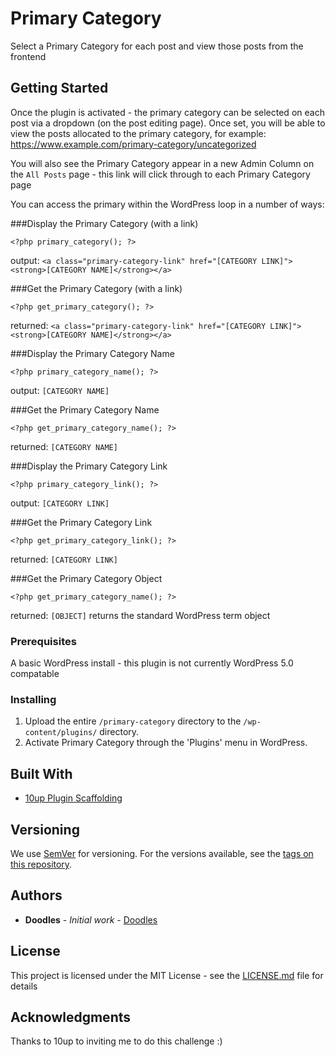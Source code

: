 # Primary Category

Select a Primary Category for each post and view those posts from the frontend

## Getting Started

Once the plugin is activated - the primary category can be selected on each post via a dropdown (on the post editing page). Once set, you will be able to view the posts allocated to the primary category, for example: https://www.example.com/primary-category/uncategorized

You will also see the Primary Category appear in a new Admin Column on the `All Posts` page - this link will click through to each Primary Category page

You can access the primary within the WordPress loop in a number of ways:

###Display the Primary Category (with a link)
```
<?php primary_category(); ?>
```
output: `<a class="primary-category-link" href="[CATEGORY LINK]"><strong>[CATEGORY NAME]</strong></a>`

###Get the Primary Category (with a link)
```
<?php get_primary_category(); ?>
```
returned: `<a class="primary-category-link" href="[CATEGORY LINK]"><strong>[CATEGORY NAME]</strong></a>`

###Display the Primary Category Name
```
<?php primary_category_name(); ?>
```
output: `[CATEGORY NAME]`

###Get the Primary Category Name
```
<?php get_primary_category_name(); ?>
```
returned: `[CATEGORY NAME]`

###Display the Primary Category Link
```
<?php primary_category_link(); ?>
```
output: `[CATEGORY LINK]`

###Get the Primary Category Link
```
<?php get_primary_category_link(); ?>
```
returned: `[CATEGORY LINK]`

###Get the Primary Category Object
```
<?php get_primary_category_name(); ?>
```
returned: `[OBJECT]` returns the standard WordPress term object


### Prerequisites

A basic WordPress install - this plugin is not currently WordPress 5.0 compatable

### Installing

1. Upload the entire `/primary-category` directory to the `/wp-content/plugins/` directory.
2. Activate Primary Category through the 'Plugins' menu in WordPress.

## Built With

* [10up Plugin Scaffolding](https://github.com/10up/plugin-scaffold)

## Versioning

We use [SemVer](http://semver.org/) for versioning. For the versions available, see the [tags on this repository](https://github.com/your/project/tags).

## Authors

* **Doodles** - *Initial work* - [Doodles](https://github.com/doodles)

## License

This project is licensed under the MIT License - see the [LICENSE.md](LICENSE.md) file for details

## Acknowledgments

Thanks to 10up to inviting me to do this challenge :)
